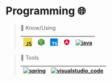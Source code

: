 # Programming 🌐

> 🔭 Know/Using
>
>| [<img src="https://raw.githubusercontent.com/github/explore/80688e429a7d4ef2fca1e82350fe8e3517d3494d/topics/javascript/javascript.png" alt="js logo" width="24">](https://developer.mozilla.org/en-US/docs/Web/JavaScript) | <a href="https://nodejs.org/en/" target="_blank"> <img height="20" src="https://raw.githubusercontent.com/github/explore/80688e429a7d4ef2fca1e82350fe8e3517d3494d/topics/nodejs/nodejs.png"> </a> | <a href="https://www.typescriptlang.org" target="_blank"> <img height="20" src="https://raw.githubusercontent.com/github/explore/80688e429a7d4ef2fca1e82350fe8e3517d3494d/topics/typescript/typescript.png"> </a> |  <a href="https://angular.io" target="_blank"> <img height="20" src="https://raw.githubusercontent.com/github/explore/80688e429a7d4ef2fca1e82350fe8e3517d3494d/topics/angular/angular.png"> </a> | [<img src="https://logospng.org/download/java/logo-java-512.png" alt="java" width="28">](https://docs.oracle.com/javase/8/docs/technotes/guides/language/index.html) 
>|---|---|---|---|---|

> 🔨 Tools
>
>| <a href="https://spring.io/tools" target="_blank"> <img src="https://www.vectorlogo.zone/logos/springio/springio-icon.svg" alt="spring" width="20" height="20"/> </a>| <a href="https://code.visualstudio.com" target="_blank"> <img src="https://www.vectorlogo.zone/logos/visualstudio_code/visualstudio_code-icon.svg" alt="visualstudio_code" width="20" height="20"/> </a>|
>|---|---|

<!--
**AllefLobo/AllefLobo** is a ✨ _special_ ✨ repository because its `README.md` (this file) appears on your GitHub profile.

Here are some ideas to get you started:

- 🔭 I’m currently working on ...
- 🌱 I’m currently learning ...
- 👯 I’m looking to collaborate on ...
- 🤔 I’m looking for help with ...
- 💬 Ask me about ...
- 📫 How to reach me: ...
- 😄 Pronouns: ...
- ⚡ Fun fact: ...
-->
